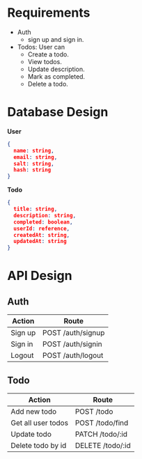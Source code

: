 # Requirements

- Auth
  - sign up and sign in.
- Todos: User can
  - Create a todo.
  - View todos.
  - Update description.
  - Mark as completed.
  - Delete a todo.

# Database Design

**User**

```json
{
  name: string,
  email: string,
  salt: string,
  hash: string
}
```

**Todo**

```json
{
  title: string,
  description: string,
  completed: boolean,
  userId: reference,
  createdAt: string,
  updatedAt: string
}
```

# API Design

## Auth

| Action  | Route             |
| ------- | ----------------- |
| Sign up | POST /auth/signup |
| Sign in | POST /auth/signin |
| Logout  | POST /auth/logout |

## Todo

| Action             | Route            |
| ------------------ | ---------------- |
| Add new todo       | POST /todo       |
| Get all user todos | POST /todo/find  |
| Update todo        | PATCH /todo/:id  |
| Delete todo by id  | DELETE /todo/:id |
